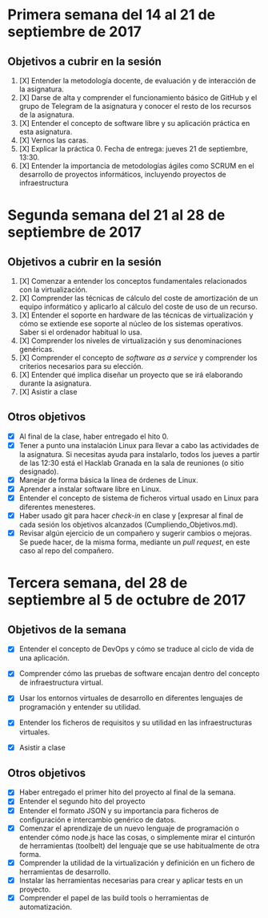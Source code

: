# Primera semana del 14 al 21 de septiembre de 2017

## Objetivos a cubrir en la sesión

1. [X] Entender la metodología docente, de evaluación y de interacción de la asignatura.
2. [X] Darse de alta y comprender el funcionamiento básico de GitHub y el grupo de Telegram de la asignatura y conocer el resto de los recursos de la asignatura.
3. [X] Entender el concepto de software libre y su aplicación práctica en esta asignatura.
4. [X] Vernos las caras.
5. [X] Explicar la práctica 0. Fecha de entrega: jueves 21 de septiembre, 13:30.
6. [X] Entender la importancia de metodologías ágiles como SCRUM en el desarrollo de proyectos informáticos, incluyendo proyectos de infraestructura

# Segunda semana del 21 al 28 de septiembre de 2017

## Objetivos a cubrir en la sesión


1. [X] Comenzar a entender los conceptos fundamentales relacionados con la virtualización.
2. [X] Comprender las técnicas de cálculo del coste de amortización de un equipo informático y aplicarlo al cálculo del coste de uso de un recurso.
2. [X] Entender el soporte en hardware de las técnicas de virtualización y cómo se extiende ese soporte al núcleo de los sistemas operativos. Saber si el ordenador habitual lo usa.
4. [X] Comprender los niveles de virtualización y sus denominaciones genéricas.
5. [X] Comprender el concepto de *software as a service* y comprender los criterios necesarios para su elección.
6. [X] Entender qué implica diseñar un proyecto que se irá elaborando durante la asignatura.
7. [X] Asistir a clase


## Otros objetivos

* [X] Al final de la clase, haber entregado el hito 0. 
* [X] Tener a punto una instalación Linux para llevar a cabo las actividades de la asignatura. Si necesitas ayuda para instalarlo, todos los
jueves a partir de las 12:30 está el Hacklab Granada en la sala de reuniones (o sitio designado).
* [X] Manejar de forma básica la línea de órdenes de Linux.
* [X] Aprender a instalar software libre en Linux.
* [X] Entender el concepto de sistema de ficheros virtual usado en Linux para diferentes menesteres.
* [X] Haber usado git para hacer *check-in* en clase y [expresar al final de cada sesión los objetivos alcanzados (Cumpliendo_Objetivos.md).
* [X] Revisar algún ejercicio de un compañero y sugerir cambios o mejoras. Se puede hacer, de la misma forma, mediante un *pull request*, en este caso al repo del compañero.

# Tercera semana, del 28 de septiembre al 5 de octubre de 2017

## Objetivos de la semana

* [X] Entender el concepto de DevOps y cómo se traduce al ciclo de vida de una aplicación.
* [X] Comprender cómo las pruebas de software encajan dentro del concepto de infraestructura virtual.
* [X] Usar los entornos virtuales de desarrollo en diferentes lenguajes de programación y entender su utilidad.
* [X] Entender los ficheros de requisitos y su utilidad en las infraestructuras virtuales.
* [X] Asistir a clase



## Otros objetivos

* [X] Haber entregado el primer hito del proyecto al final de la semana.
* [X] Entender el segundo hito del proyecto
* [X] Entender el formato JSON y su importancia para ficheros de configuración e intercambio genérico de datos.
* [X] Comenzar el aprendizaje de un nuevo lenguaje de programación o entender cómo node.js hace las cosas, o simplemente mirar el cinturón de herramientas (toolbelt) del lenguaje que se use habitualmente de otra forma.
* [X] Comprender la utilidad de la virtualización y definición en un fichero de herramientas de desarrollo.
* [X] Instalar las herramientas necesarias para crear y aplicar tests en un proyecto.
* [X] Comprender el papel de las build tools o herramientas de automatización.
